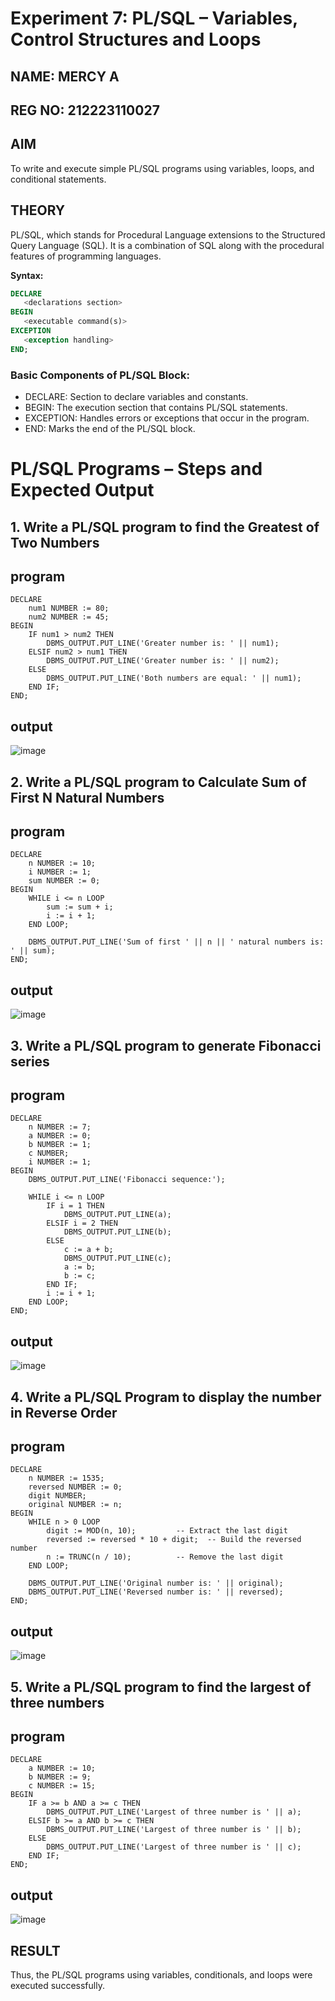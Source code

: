 # Experiment 7: PL/SQL – Variables, Control Structures and Loops

## NAME: MERCY A
## REG NO: 212223110027

## AIM
To write and execute simple PL/SQL programs using variables, loops, and conditional statements.


## THEORY

PL/SQL, which stands for Procedural Language extensions to the Structured Query Language (SQL). It is a combination of SQL along with the procedural features of programming languages.

**Syntax:**
```sql
DECLARE 
   <declarations section> 
BEGIN 
   <executable command(s)>
EXCEPTION 
   <exception handling> 
END;
```

### Basic Components of PL/SQL Block:
- DECLARE: Section to declare variables and constants.
- BEGIN: The execution section that contains PL/SQL statements.
- EXCEPTION: Handles errors or exceptions that occur in the program.
- END: Marks the end of the PL/SQL block.

# PL/SQL Programs – Steps and Expected Output

## 1. Write a PL/SQL program to find the Greatest of Two Numbers
## program
```
DECLARE
    num1 NUMBER := 80;
    num2 NUMBER := 45;
BEGIN
    IF num1 > num2 THEN
        DBMS_OUTPUT.PUT_LINE('Greater number is: ' || num1);
    ELSIF num2 > num1 THEN
        DBMS_OUTPUT.PUT_LINE('Greater number is: ' || num2);
    ELSE
        DBMS_OUTPUT.PUT_LINE('Both numbers are equal: ' || num1);
    END IF;
END;
```

## output

![image](https://github.com/user-attachments/assets/3d66098c-a9a6-4db6-8685-f1deda5ba61e)


## 2. Write a PL/SQL program to Calculate Sum of First N Natural Numbers

## program
```
DECLARE
    n NUMBER := 10;
    i NUMBER := 1;
    sum NUMBER := 0;
BEGIN
    WHILE i <= n LOOP
        sum := sum + i;
        i := i + 1;
    END LOOP;

    DBMS_OUTPUT.PUT_LINE('Sum of first ' || n || ' natural numbers is: ' || sum);
END;
```

## output

![image](https://github.com/user-attachments/assets/0e1791a6-2080-4730-8d15-b490d151f1cc)


## 3. Write a PL/SQL program to generate Fibonacci series

## program
```
DECLARE
    n NUMBER := 7;
    a NUMBER := 0;
    b NUMBER := 1;
    c NUMBER;
    i NUMBER := 1;
BEGIN
    DBMS_OUTPUT.PUT_LINE('Fibonacci sequence:');

    WHILE i <= n LOOP
        IF i = 1 THEN
            DBMS_OUTPUT.PUT_LINE(a);
        ELSIF i = 2 THEN
            DBMS_OUTPUT.PUT_LINE(b);
        ELSE
            c := a + b;
            DBMS_OUTPUT.PUT_LINE(c);
            a := b;
            b := c;
        END IF;
        i := i + 1;
    END LOOP;
END;

```
## output

![image](https://github.com/user-attachments/assets/1bd9b5ca-7dea-48d1-bf93-1512dec1538d)



## 4. Write a PL/SQL Program to display the number in Reverse Order

## program
```
DECLARE
    n NUMBER := 1535;
    reversed NUMBER := 0;
    digit NUMBER;
    original NUMBER := n;
BEGIN
    WHILE n > 0 LOOP
        digit := MOD(n, 10);         -- Extract the last digit
        reversed := reversed * 10 + digit;  -- Build the reversed number
        n := TRUNC(n / 10);          -- Remove the last digit
    END LOOP;

    DBMS_OUTPUT.PUT_LINE('Original number is: ' || original);
    DBMS_OUTPUT.PUT_LINE('Reversed number is: ' || reversed);
END;
```

## output

![image](https://github.com/user-attachments/assets/07c05cf6-5e3f-4114-af37-558c681227bb)

## 5. Write a PL/SQL program to find the largest of three numbers

## program
```
DECLARE
    a NUMBER := 10;
    b NUMBER := 9;
    c NUMBER := 15;
BEGIN
    IF a >= b AND a >= c THEN
        DBMS_OUTPUT.PUT_LINE('Largest of three number is ' || a);
    ELSIF b >= a AND b >= c THEN
        DBMS_OUTPUT.PUT_LINE('Largest of three number is ' || b);
    ELSE
        DBMS_OUTPUT.PUT_LINE('Largest of three number is ' || c);
    END IF;
END;
```

## output

![image](https://github.com/user-attachments/assets/13da7714-704a-4cfd-a94e-b10bc3696bd0)

## RESULT
Thus, the PL/SQL programs using variables, conditionals, and loops were executed successfully.
